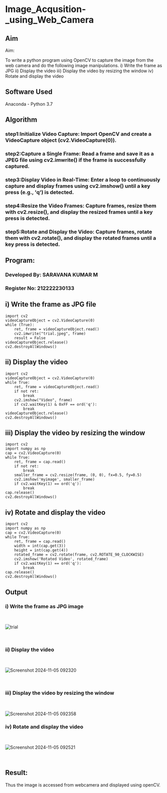 # Image_Acqusition-_using_Web_Camera
## Aim
 
Aim:
 
To write a python program using OpenCV to capture the image from the web camera and do the following image manipulations.
i) Write the frame as JPG 
ii) Display the video 
iii) Display the video by resizing the window
iv) Rotate and display the video

## Software Used
Anaconda - Python 3.7
## Algorithm
### step1:Initialize Video Capture: Import OpenCV and create a VideoCapture object (cv2.VideoCapture(0)).
### step2:Capture a Single Frame: Read a frame and save it as a JPEG file using cv2.imwrite() if the frame is successfully captured.
### step3:Display Video in Real-Time: Enter a loop to continuously capture and display frames using cv2.imshow() until a key press (e.g., 'q') is detected.
### step4:Resize the Video Frames: Capture frames, resize them with cv2.resize(), and display the resized frames until a key press is detected.
### step5:Rotate and Display the Video: Capture frames, rotate them with cv2.rotate(), and display the rotated frames until a key press is detected.

## Program:

### Developed By: SARAVANA KUMAR M
### Register No: 212222230133

## i) Write the frame as JPG file
```
import cv2
videoCaptureObject = cv2.VideoCapture(0)
while (True):
    ret, frame = videoCaptureObject.read()
    cv2.imwrite("trial.jpeg", frame)
    result = False
videoCaptureObject.release()
cv2.destroyAllWindows()

```
## ii) Display the video
```
import cv2
videoCaptureObject = cv2.VideoCapture(0)
while True:
    ret, frame = videoCaptureObject.read()
    if not ret:
        break
    cv2.imshow("Video", frame)
    if cv2.waitKey(1) & 0xFF == ord('q'):
        break
videoCaptureObject.release()
cv2.destroyAllWindows()

```

## iii) Display the video by resizing the window

```
import cv2
import numpy as np
cap = cv2.VideoCapture(0)
while True:
    ret, frame = cap.read()
    if not ret:
        break
    smaller_frame = cv2.resize(frame, (0, 0), fx=0.5, fy=0.5)
    cv2.imshow('myimage', smaller_frame)
    if cv2.waitKey(1) == ord('q'):
        break
cap.release()
cv2.destroyAllWindows()

```

## iv) Rotate and display the video
```
import cv2
import numpy as np
cap = cv2.VideoCapture(0)
while True:
    ret, frame = cap.read()
    width = int(cap.get(3))
    height = int(cap.get(4))
    rotated_frame = cv2.rotate(frame, cv2.ROTATE_90_CLOCKWISE)
    cv2.imshow('Rotated Video', rotated_frame)
    if cv2.waitKey(1) == ord('q'):
        break
cap.release()
cv2.destroyAllWindows()

```

## Output

### i) Write the frame as JPG image
</br>

![trial](https://github.com/user-attachments/assets/e9986506-2755-4808-8b20-f528a5ba3ea2)

</br>


### ii) Display the video
</br>

![Screenshot 2024-11-05 092320](https://github.com/user-attachments/assets/420b8b72-7bdc-4906-8b2a-740d7440d802)

</br>


### iii) Display the video by resizing the window
</br>

![Screenshot 2024-11-05 092358](https://github.com/user-attachments/assets/b68d024a-3f51-44c6-950f-12d9c4bc1b00)
</br>



### iv) Rotate and display the video
</br>

![Screenshot 2024-11-05 092521](https://github.com/user-attachments/assets/99f14e1d-8752-4aed-a1fa-7c5f586edb4f)

</br>

## Result:
Thus the image is accessed from webcamera and displayed using openCV.

